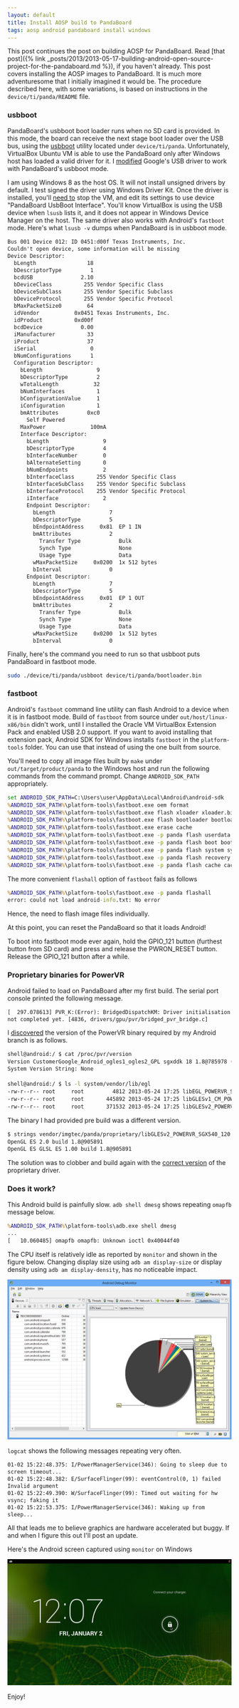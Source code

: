 ```yaml
---
layout: default
title: Install AOSP build to PandaBoard
tags: aosp android pandaboard install windows
---
```


This post continues the post on building AOSP for PandaBoard. Read [that post]({% link _posts/2013/2013-05-17-building-android-open-source-project-for-the-pandaboard.md %}), if you haven't already. This post covers installing the AOSP images to PandaBoard. It is much more adventuresome that I initially imagined it would be. The procedure described here, with some variations, is based on instructions in the `device/ti/panda/README` file.

### usbboot

PandaBoard's usbboot boot loader runs when no SD card is provided. In this mode, the board can receive the next stage boot loader over the USB bus, using the [usbboot](https://github.com/swetland/omap4boot) utility located under `device/ti/panda`. Unfortunately, VirtualBox Ubuntu VM is able to use the PandaBoard only after Windows host has loaded a valid driver for it. I [modified](https://github.com/tewarid/pandaboard-usb-driver) Google's USB driver to work with PandaBoard's usbboot mode.

I am using Windows 8 as the host OS. It will not install unsigned drivers by default. I test signed the driver using Windows Driver Kit. Once the driver is installed, you'll [need to](http://forum.xda-developers.com/showthread.php?t=570452g) stop the VM, and edit its settings to use device "PandaBoard UsbBoot Interface". You'll know VirtualBox is using the USB device when `lsusb` lists it, and it does not appear in Windows Device Manager on the host. The same driver also works with Android's `fastboot` mode. Here's what `lsusb -v` dumps when PandaBoard is in usbboot mode.

```text
Bus 001 Device 012: ID 0451:d00f Texas Instruments, Inc.
Couldn't open device, some information will be missing
Device Descriptor:
  bLength                18
  bDescriptorType         1
  bcdUSB               2.10
  bDeviceClass          255 Vendor Specific Class
  bDeviceSubClass       255 Vendor Specific Subclass
  bDeviceProtocol       255 Vendor Specific Protocol
  bMaxPacketSize0        64
  idVendor           0x0451 Texas Instruments, Inc.
  idProduct          0xd00f
  bcdDevice            0.00
  iManufacturer          33
  iProduct               37
  iSerial                 0
  bNumConfigurations      1
  Configuration Descriptor:
    bLength                 9
    bDescriptorType         2
    wTotalLength           32
    bNumInterfaces          1
    bConfigurationValue     1
    iConfiguration          1
    bmAttributes         0xc0
      Self Powered
    MaxPower              100mA
    Interface Descriptor:
      bLength                 9
      bDescriptorType         4
      bInterfaceNumber        0
      bAlternateSetting       0
      bNumEndpoints           2
      bInterfaceClass       255 Vendor Specific Class
      bInterfaceSubClass    255 Vendor Specific Subclass
      bInterfaceProtocol    255 Vendor Specific Protocol
      iInterface              2
      Endpoint Descriptor:
        bLength                 7
        bDescriptorType         5
        bEndpointAddress     0x81  EP 1 IN
        bmAttributes            2
          Transfer Type            Bulk
          Synch Type               None
          Usage Type               Data
        wMaxPacketSize     0x0200  1x 512 bytes
        bInterval               0
      Endpoint Descriptor:
        bLength                 7
        bDescriptorType         5
        bEndpointAddress     0x01  EP 1 OUT
        bmAttributes            2
          Transfer Type            Bulk
          Synch Type               None
          Usage Type               Data
        wMaxPacketSize     0x0200  1x 512 bytes
        bInterval               0
```

Finally, here's the command you need to run so that usbboot puts PandaBoard in fastboot mode.

```bash
sudo ./device/ti/panda/usbboot device/ti/panda/bootloader.bin
```

### fastboot

Android's `fastboot` command line utility can flash Android to a device when it is in fastboot mode. Build of `fastboot` from source under `out/host/linux-x86/bin` didn't work, until I installed the Oracle VM VirtualBox Extension Pack and enabled USB 2.0 support. If you want to avoid installing that extension pack, Android SDK for Windows installs `fastboot` in the `platform-tools` folder. You can use that instead of using the one built from source.

You'll need to copy all image files built by `make` under `out/target/product/panda` to the Windows host and run the following commands from the command prompt. Change `ANDROID_SDK_PATH` appropriately.

```cmd
set ANDROID_SDK_PATH=C:\Users\user\AppData\Local\Android\android-sdk
%ANDROID_SDK_PATH%\platform-tools\fastboot.exe oem format
%ANDROID_SDK_PATH%\platform-tools\fastboot.exe flash xloader xloader.bin
%ANDROID_SDK_PATH%\platform-tools\fastboot.exe flash bootloader bootloader.bin
%ANDROID_SDK_PATH%\platform-tools\fastboot.exe erase cache
%ANDROID_SDK_PATH%\platform-tools\fastboot.exe -p panda flash userdata userdata.img
%ANDROID_SDK_PATH%\platform-tools\fastboot.exe -p panda flash boot boot.img
%ANDROID_SDK_PATH%\platform-tools\fastboot.exe -p panda flash system system.img
%ANDROID_SDK_PATH%\platform-tools\fastboot.exe -p panda flash recovery recovery.img
%ANDROID_SDK_PATH%\platform-tools\fastboot.exe -p panda flash cache cache.img
```

The more convenient `flashall` option of `fastboot` fails as follows

```cmd
%ANDROID_SDK_PATH%\platform-tools\fastboot.exe -p panda flashall
error: could not load android-info.txt: No error
```

Hence, the need to flash image files individually.

At this point, you can reset the PandaBoard so that it loads Android!

To boot into fastboot mode ever again, hold the GPIO_121 button (furthest button from SD card) and press and release the PWRON_RESET button. Release the GPIO_121 button after a while.

### Proprietary binaries for PowerVR

Android failed to load on PandaBoard after my first build. The serial port console printed the following message.

```text
[  297.078613] PVR_K:(Error): BridgedDispatchKM: Driver initialisation not completed yet. [4836, drivers/gpu/pvr/bridged_pvr_bridge.c]
```

I [discovered](https://groups.google.com/forum/?fromgroups#!topic/android-building/feACaqANrAs) the version of the PowerVR binary required by my Android branch is as follows.

```bash
shell@android:/ $ cat /proc/pvr/version
Version CustomerGoogle_Android_ogles1_ogles2_GPL sgxddk 18 1.8@785978 (release) omap4430_android
System Version String: None

shell@android:/ $ ls -l system/vendor/lib/egl
-rw-r--r-- root     root         4812 2013-05-24 17:25 libEGL_POWERVR_SGX540_120.so
-rw-r--r-- root     root       445892 2013-05-24 17:25 libGLESv1_CM_POWERVR_SGX540_120.so
-rw-r--r-- root     root       371532 2013-05-24 17:25 libGLESv2_POWERVR_SGX540_120.so
```

The binary I had provided pre build was a different version.

```bash
$ strings vendor/imgtec/panda/proprietary/libGLESv2_POWERVR_SGX540_120.so | grep build
OpenGL ES 2.0 build 1.8@905891
OpenGL ES GLSL ES 1.00 build 1.8@905891
```

The solution was to clobber and build again with the [correct version](https://dl.google.com/dl/android/aosp/imgtec-panda-20120430-67545da7.tgz) of the proprietary driver.

### Does it work?

This Android build is painfully slow. `adb shell dmesg` shows repeating `omapfb` message below.

```cmd
%ANDROID_SDK_PATH%\platform-tools\adb.exe shell dmesg
...
[   10.060485] omapfb omapfb: Unknown ioctl 0x40044f40
```

The CPU itself is relatively idle as reported by `monitor` and shown in the figure below. Changing display size using `adb am display-size` or display density using `adb am display-density`, has no noticeable impact.

![monitor](/assets/img/android-debug-monitor.jpg)

`logcat` shows the following messages repeating very often.

```text
01-02 15:22:48.375: I/PowerManagerService(346): Going to sleep due to screen timeout...
01-02 15:22:48.382: E/SurfaceFlinger(99): eventControl(0, 1) failed Invalid argument
01-02 15:22:49.390: W/SurfaceFlinger(99): Timed out waiting for hw vsync; faking it
01-02 15:22:53.375: I/PowerManagerService(346): Waking up from sleep...
```

All that leads me to believe graphics are hardware accelerated but buggy. If and when I figure this out I'll post an update.

Here's the Android screen captured using `monitor` on Windows

![Android 4.2.2](/assets/img/android-aosp-pandaboard.jpg)

Enjoy!
